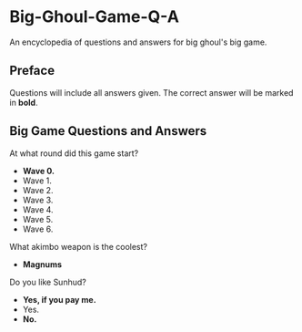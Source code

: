 # Big-Ghoul-Game-Q-A
An encyclopedia of questions and answers for big ghoul's big game.

## Preface
Questions will include all answers given. The correct answer will be marked in **bold**.

## Big Game Questions and Answers

<p>
  At what round did this game start?
  
  <ul>
    <li><strong>Wave 0.</strong></li>
    <li>Wave 1.</li>
    <li>Wave 2.</li>
    <li>Wave 3.</li>
    <li>Wave 4.</li>
    <li>Wave 5.</li>
    <li>Wave 6.</li>
  </ul>
</p>

<p>
  What akimbo weapon is the coolest?
  
  <ul>
    <li><strong>Magnums</strong></li>
  </ul>
</p>

<p>
  Do you like Sunhud?
  
  <ul>
    <li><strong>Yes, if you pay me.</strong></li>
    <li>Yes.</li>
    <li><strong>No.</strong></li>
  </ul>
</p>
